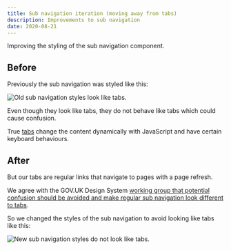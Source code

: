 ```yaml
---
title: Sub navigation iteration (moving away from tabs)
description: Improvements to sub navigation
date: 2020-08-21
---
```


Improving the styling of the sub navigation component.

## Before

Previously the sub navigation was styled like this:

![Old sub navigation styles look like tabs.](old.png "Old sub navigation styles look like tabs")

Even though they look like tabs, they do not behave like tabs which could cause confusion.

True [tabs](https://design-system.service.gov.uk/components/tabs/) change the content dynamically with JavaScript and have certain keyboard behaviours.

## After

But our tabs are regular links that navigate to pages with a page refresh.

We agree with the GOV.UK Design System [working group that potential confusion should be avoided and make regular sub navigation look different to tabs](https://github.com/alphagov/govuk-design-system-backlog/issues/138#issuecomment-391748131).

So we changed the styles of the sub navigation to avoid looking like tabs like this:

![New sub navigation styles do not look like tabs.](new.png "New sub navigation styles do not look like tabs")
